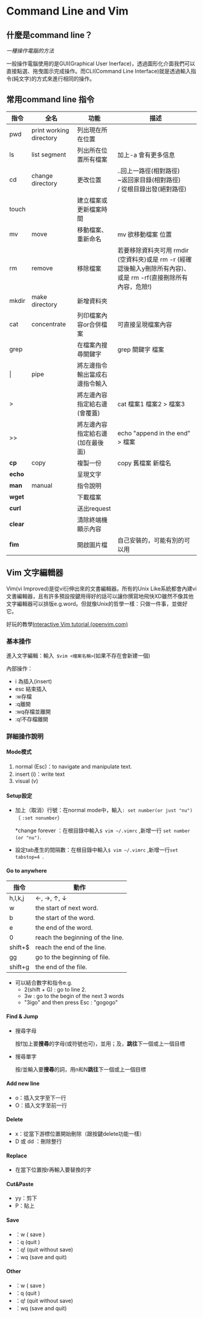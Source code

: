 # Command Line and Vim



## 什麼是command line？

*一種操作電腦的方法*

一般操作電腦使用的是GUI(Graphical User Inerface)，透過圖形化介面我們可以直接點選、拖曳圖示完成操作。而CLI(Command Line Interface)就是透過輸入指令(純文字)的方式來進行相同的操作。

## 常用command line 指令

| 指令      | 全名                    | 功能                             | 描述                                                         |
| --------- | ----------------------- | -------------------------------- | ------------------------------------------------------------ |
| pwd       | print working directory | 列出現在所在位置                 |                                                              |
| ls        | list segment            | 列出所在位置所有檔案             | 加上-a 會有更多信息                                          |
| cd        | change directory        | 更改位置                         | ..回上一路徑(相對路徑)                           <br /> ~返回家目錄(相對路徑)                            <br /> / 從根目錄出發(絕對路徑) |
| touch     |                         | 建立檔案或更新檔案時間           |                                                              |
| mv        | move                    | 移動檔案、重新命名               | mv 欲移動檔案 位置                                           |
| rm        | remove                  | 移除檔案                         | 若要移除資料夾可用 rmdir (空資料夾)或是 rm -r (經確認後輸入y刪除所有內容)、或是 rm -rf(直接刪除所有內容，危險!) |
| mkdir     | make directory          | 新增資料夾                       |                                                              |
| cat       | concentrate             | 列印檔案內容or合併檔案           | 可直接呈現檔案內容                                           |
| grep      |                         | 在檔案內搜尋關鍵字               | grep 關鍵字 檔案                                             |
| \|        | pipe                    | 將左邊指令輸出當成右邊指令輸入   |                                                              |
| >         |                         | 將左邊內容指定給右邊(會覆蓋)     | cat 檔案1 檔案2 > 檔案3                                      |
| >>        |                         | 將左邊內容指定給右邊(加在最後面) | echo "append in the end" > 檔案                              |
| **cp**    | copy                    | 複製一份                         | copy 舊檔案 新檔名                                           |
| **echo**  |                         | 呈現文字                         |                                                              |
| **man**   | manual                  | 指令說明                         |                                                              |
| **wget**  |                         | 下載檔案                         |                                                              |
| **curl**  |                         | 送出request                      |                                                              |
| **clear** |                         | 清除終端機顯示內容               |                                                              |
| **fim**   |                         | 開啟圖片檔                       | 自己安裝的，可能有別的可以用                                 |



## Vim 文字編輯器

Vim(vi Improved)是從vi衍伸出來的文書編輯器。所有的Unix Like系統都會內建vi文書編輯器，且有許多預設按鍵用得好的話可以讓你撰寫地飛快XD雖然不像其他文字編輯器可以排版e.g.word。但就像Unix的哲學一樣：只做一件事，並做好它。

好玩的教學[Interactive Vim tutorial (openvim.com)](https://www.openvim.com/tutorial.html)

### 基本操作

進入文字編輯：輸入` $vim <檔案名稱>`(如果不存在會新建一個)

內部操作：

-  i 為插入(insert)
- esc 結束插入
- :w存檔
- :q離開
- :wq存檔並離開
- :q!不存檔離開

### 詳細操作說明

#### Mode模式

1. normal (Esc)：to navigate and manipulate text.
2. insert (i)：write text
3. visual (v)

#### Setup設定

- 加上（取消）行號：在normal mode中，輸入`: set number(or just "nu")`（ `:set nonumber`）

  *change forever ：在根目錄中輸入`$ vim ~/.vimrc` ,新增一行 `set number (or "nu")`.

- 設定tab產生的間隔數：在根目錄中輸入`$ vim ~/.vimrc` ,新增一行`set tabstop=4 `.

#### Go to anywhere

| 指令    | 動作                             |
| ------- | -------------------------------- |
| h,l,k,j | ←, →, ↑, ↓                       |
| w       | the start of next word.          |
| b       | the start of the word.           |
| e       | the end of the word.             |
| 0       | reach the beginning of the line. |
| shift+$ | reach the end of the line.       |
| gg      | go to the beginning of file.     |
| shift+g | the end of the file.             |

- 可以結合數字和指令e.g.
  -  2(shift + G) : go to line 2.
  - 3w : go to the begin of the next 3 words
  - "3igo"  and then press Esc : "gogogo"

#### Find & Jump

- 搜尋字母

  按f加上要**搜尋**的字母(或符號也可)，並用；及，**跳往**下一個或上一個目標

- 搜尋單字

  按/並輸入要**搜尋**的詞，用n和N**跳往**下一個或上一個目標

#### Add new line

- o：插入文字至下一行
- O：插入文字至前一行

#### Delete

- x：從當下游標位置開始刪除（跟按鍵delete功能一樣）
- D 或 dd ：刪除整行

#### Replace

- 在當下位置按r再輸入要替換的字

#### Cut&Paste

- yy：剪下
- P：貼上

#### Save

- ：w ( save )
- ：q (quit )
- ：q! (quit without save)
- ：wq (save and quit)

#### Other

- ：w ( save )
- ：q (quit )
- ：q! (quit without save)
- ：wq (save and quit)



